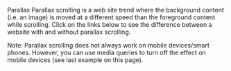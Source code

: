 Parallax
Parallax scrolling is a web site trend where the background content (i.e. an image) is moved at a different speed than the foreground content while scrolling. Click on the links below to see the difference between a website with and without parallax scrolling.

Note: Parallax scrolling does not always work on mobile devices/smart phones. However, you can use media queries to turn off the effect on mobile devices (see last example on this page).
